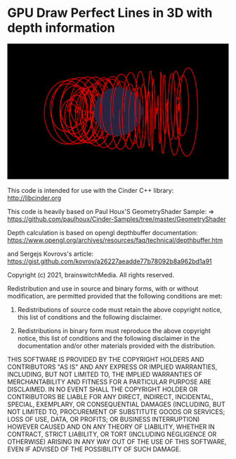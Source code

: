 # GPU Draw Perfect Lines in 3D with depth information

![3dline](https://github.com/brainswitchMedia/Cinder-Samples/blob/master/GPU3DLinesWithDepth/3dline.png)

This code is intended for use with the Cinder C++ library: http://libcinder.org
  
This code is heavily based on Paul Houx'S GeometryShader Sample:
=> https://github.com/paulhoux/Cinder-Samples/tree/master/GeometryShader
 
Depth calculation is based on opengl depthbuffer documentation:
https://www.opengl.org/archives/resources/faq/technical/depthbuffer.htm
 
and Sergejs Kovrovs's article:
https://gist.github.com/kovrov/a26227aeadde77b78092b8a962bd1a91

Copyright (c) 2021, brainswitchMedia. All rights reserved.

Redistribution and use in source and binary forms, with or without
modification, are permitted provided that the following conditions are met:

1. Redistributions of source code must retain the above copyright notice, this
   list of conditions and the following disclaimer.

2. Redistributions in binary form must reproduce the above copyright notice,
   this list of conditions and the following disclaimer in the documentation
   and/or other materials provided with the distribution.

THIS SOFTWARE IS PROVIDED BY THE COPYRIGHT HOLDERS AND CONTRIBUTORS "AS IS"
AND ANY EXPRESS OR IMPLIED WARRANTIES, INCLUDING, BUT NOT LIMITED TO, THE
IMPLIED WARRANTIES OF MERCHANTABILITY AND FITNESS FOR A PARTICULAR PURPOSE ARE
DISCLAIMED. IN NO EVENT SHALL THE COPYRIGHT HOLDER OR CONTRIBUTORS BE LIABLE
FOR ANY DIRECT, INDIRECT, INCIDENTAL, SPECIAL, EXEMPLARY, OR CONSEQUENTIAL
DAMAGES (INCLUDING, BUT NOT LIMITED TO, PROCUREMENT OF SUBSTITUTE GOODS OR
SERVICES; LOSS OF USE, DATA, OR PROFITS; OR BUSINESS INTERRUPTION) HOWEVER
CAUSED AND ON ANY THEORY OF LIABILITY, WHETHER IN CONTRACT, STRICT LIABILITY,
OR TORT (INCLUDING NEGLIGENCE OR OTHERWISE) ARISING IN ANY WAY OUT OF THE USE
OF THIS SOFTWARE, EVEN IF ADVISED OF THE POSSIBILITY OF SUCH DAMAGE.
